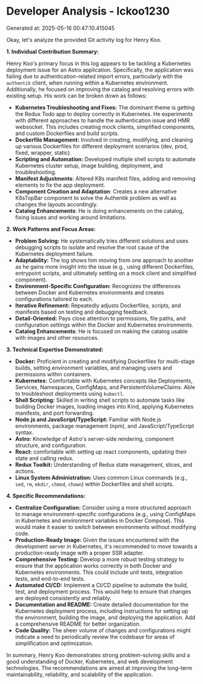 # Developer Analysis - lckoo1230
Generated at: 2025-05-16 00:47:10.415045

Okay, let's analyze the provided Git activity log for Henry Koo.

**1. Individual Contribution Summary:**

Henry Koo's primary focus in this log appears to be tackling a Kubernetes deployment issue for an Astro application. Specifically, the application was failing due to authentication-related import errors, particularly with the `authentik` client, when running within a Kubernetes environment.  Additionally, he focused on improving the catalog and resolving errors with existing setup. His work can be broken down as follows:

*   **Kubernetes Troubleshooting and Fixes:** The dominant theme is getting the Redux Todo app to deploy correctly in Kubernetes. He experiments with different approaches to handle the authentication issue and HMR websocket. This includes creating mock clients, simplified components, and custom Dockerfiles and build scripts.
*   **Dockerfile Management:** Involved in creating, modifying, and cleaning up various Dockerfiles for different deployment scenarios (dev, prod, fixed, wrapper, static).
*   **Scripting and Automation:** Developed multiple shell scripts to automate Kubernetes cluster setup, image building, deployment, and troubleshooting.
*   **Manifest Adjustments**: Altered K8s manifest files, adding and removing elements to fix the app deployment.
*   **Component Creation and Adaptation**: Creates a new alternative K8sTopBar component to solve the Authentik problem as well as changes the layouts accordingly.
*   **Catalog Enhancements**: He is doing enhancements on the catalog, fixing issues and working around limitations.

**2. Work Patterns and Focus Areas:**

*   **Problem Solving:** He systematically tries different solutions and uses debugging scripts to isolate and resolve the root cause of the Kubernetes deployment failure.
*   **Adaptability:** The log shows him moving from one approach to another as he gains more insight into the issue (e.g., using different Dockerfiles, entrypoint scripts, and ultimately settling on a mock client and simplified component).
*   **Environment-Specific Configuration:** Recognizes the differences between Docker and Kubernetes environments and creates configurations tailored to each.
*   **Iterative Refinement:** Repeatedly adjusts Dockerfiles, scripts, and manifests based on testing and debugging feedback.
*   **Detail-Oriented:** Pays close attention to permissions, file paths, and configuration settings within the Docker and Kubernetes environments.
*   **Catalog Enhancements**: He is focused on making the catalog usable with images and other resources.

**3. Technical Expertise Demonstrated:**

*   **Docker:** Proficient in creating and modifying Dockerfiles for multi-stage builds, setting environment variables, and managing users and permissions within containers.
*   **Kubernetes:** Comfortable with Kubernetes concepts like Deployments, Services, Namespaces, ConfigMaps, and PersistentVolumeClaims. Able to troubleshoot deployments using `kubectl`.
*   **Shell Scripting:** Skilled in writing shell scripts to automate tasks like building Docker images, loading images into Kind, applying Kubernetes manifests, and port forwarding.
*   **Node.js and JavaScript/TypeScript:** Familiar with Node.js environments, package management (npm), and JavaScript/TypeScript syntax.
*   **Astro:** Knowledge of Astro's server-side rendering, component structure, and configuration.
*   **React:** comfortable with setting up react components, updating their state and calling redux.
*   **Redux Toolkit:** Understanding of Redux state management, slices, and actions.
*   **Linux System Administration:** Uses common Linux commands (e.g., `sed`, `rm`, `mkdir`, `chmod`, `chown`) within Dockerfiles and shell scripts.

**4. Specific Recommendations:**

*   **Centralize Configuration:** Consider using a more structured approach to manage environment-specific configurations (e.g., using ConfigMaps in Kubernetes and environment variables in Docker Compose). This would make it easier to switch between environments without modifying code.
*   **Production-Ready Image:** Given the issues encountered with the development server in Kubernetes, it's recommended to move towards a production-ready image with a proper SSR adapter.
*   **Comprehensive Testing:** Develop a more robust testing strategy to ensure that the application works correctly in both Docker and Kubernetes environments. This could include unit tests, integration tests, and end-to-end tests.
*   **Automated CI/CD:** Implement a CI/CD pipeline to automate the build, test, and deployment process. This would help to ensure that changes are deployed consistently and reliably.
*   **Documentation and README:** Create detailed documentation for the Kubernetes deployment process, including instructions for setting up the environment, building the image, and deploying the application. Add a comprehensive README for better organization.
*   **Code Quality:** The sheer volume of changes and configurations might indicate a need to periodically review the codebase for areas of simplification and optimization.

In summary, Henry Koo demonstrates strong problem-solving skills and a good understanding of Docker, Kubernetes, and web development technologies. The recommendations are aimed at improving the long-term maintainability, reliability, and scalability of the application.